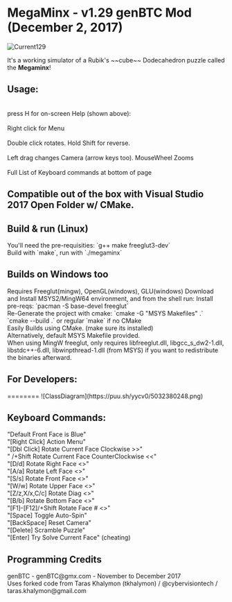 MegaMinx - v1.29 genBTC Mod (December 2, 2017)
========
![Current129](https://puu.sh/yyfd7/525320ef95.png)
<p>It's a working simulator of a Rubik's ~~cube~~ Dodecahedron puzzle called the <b>Megaminx</b>!<br />
<h2>Usage:</h2>
<br>press H for on-screen Help (shown above): </br>
<br>Right click for Menu</br>
<br>Double click rotates. Hold Shift for reverse.</br>
<br>Left drag changes Camera (arrow keys too). MouseWheel Zooms</br>
<br>Full List of Keyboard commands at bottom of page</br>
<h2>Compatible out of the box with Visual Studio 2017 Open Folder w/ CMake.</h2>
<h2>Build & run (Linux)</h2>
You'll need the pre-requisities: `g++ make freeglut3-dev`<br />
Build with `make`, run with `./megaminx`
<h2>Builds on Windows too</h2>
Requires Freeglut(mingw), OpenGL(windows), GLU(windows)
Download and Install MSYS2/MingW64 environment, and from the shell run: 
Install pre-reqs: `pacman -S base-devel freeglut`<br />
Re-Generate the project with cmake: `cmake -G "MSYS Makefiles" .` <br />
`cmake --build .` or regular `make` if no CMake<br />
Easily Builds using CMake. (make sure its installed) <br />
Alternatively, default MSYS Makefile provided. <br />
When using MingW freeglut, only requires libfreeglut.dll, libgcc_s_dw2-1.dll, libstdc++-6.dll, libwinpthread-1.dll (from MSYS) if you want to redistribute the binaries afterward.<br />
<h2>For Developers:</h2>
========
![ClassDiagram](https://puu.sh/yycv0/5032380248.png)
<p>
<h2>Keyboard Commands:</h2>
"Default Front Face is Blue"<br>
"[Right Click]  Action Menu"<br>
"[Dbl Click]  Rotate Current Face Clockwise >>"<br>
"  /+Shift  Rotate Current Face CounterClockwise <<"<br>
"[D/d]  Rotate Right Face <>"<br>
"[A/a]  Rotate Left Face <>"<br>
"[S/s]  Rotate Front Face <>"<br>
"[W/w]  Rotate Upper Face <>"<br>
"[Z/z,X/x,C/c]  Rotate Diag <>"<br>
"[B/b]  Rotate Bottom Face <>"<br>
"[F1]-[F12]/+Shift  Rotate Face # <>"<br>
"[Space]  Toggle Auto-Spin"<br>
"[BackSpace]  Reset Camera"<br>
"[Delete]  Scramble Puzzle"<br>
"[Enter] Try Solve Current Face" (cheating)<br>
<h2> Programming Credits </h2>
genBTC - genBTC@gmx.com - November to December 2017<br>
Uses forked code from Taras Khalymon (tkhalymon) / @cybervisiontech / taras.khalymon@gmail.com<br>